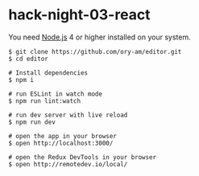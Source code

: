 # hack-night-03-react

You need [Node.js](https://nodejs.org) 4 or higher installed on your system.

```
$ git clone https://github.com/ory-am/editor.git
$ cd editor

# Install dependencies
$ npm i

# run ESLint in watch mode
$ npm run lint:watch

# run dev server with live reload
$ npm run dev

# open the app in your browser
$ open http://localhost:3000/

# open the Redux DevTools in your browser
$ open http://remotedev.io/local/
```
